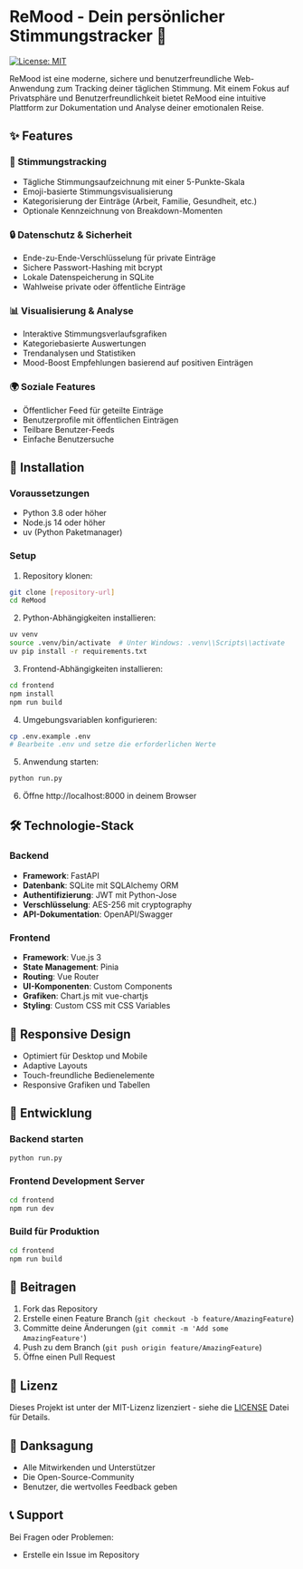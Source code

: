 # ReMood - Dein persönlicher Stimmungstracker 🌈

[![License: MIT](https://img.shields.io/badge/License-MIT-yellow.svg)](https://opensource.org/licenses/MIT)

ReMood ist eine moderne, sichere und benutzerfreundliche Web-Anwendung zum Tracking deiner täglichen Stimmung. Mit einem Fokus auf Privatsphäre und Benutzerfreundlichkeit bietet ReMood eine intuitive Plattform zur Dokumentation und Analyse deiner emotionalen Reise.

## ✨ Features

### 📝 Stimmungstracking

- Tägliche Stimmungsaufzeichnung mit einer 5-Punkte-Skala
- Emoji-basierte Stimmungsvisualisierung
- Kategorisierung der Einträge (Arbeit, Familie, Gesundheit, etc.)
- Optionale Kennzeichnung von Breakdown-Momenten

### 🔒 Datenschutz & Sicherheit

- Ende-zu-Ende-Verschlüsselung für private Einträge
- Sichere Passwort-Hashing mit bcrypt
- Lokale Datenspeicherung in SQLite
- Wahlweise private oder öffentliche Einträge

### 📊 Visualisierung & Analyse

- Interaktive Stimmungsverlaufsgrafiken
- Kategoriebasierte Auswertungen
- Trendanalysen und Statistiken
- Mood-Boost Empfehlungen basierend auf positiven Einträgen

### 🌍 Soziale Features

- Öffentlicher Feed für geteilte Einträge
- Benutzerprofile mit öffentlichen Einträgen
- Teilbare Benutzer-Feeds
- Einfache Benutzersuche

## 🚀 Installation

### Voraussetzungen

- Python 3.8 oder höher
- Node.js 14 oder höher
- uv (Python Paketmanager)

### Setup

1. Repository klonen:

```bash
git clone [repository-url]
cd ReMood
```

2. Python-Abhängigkeiten installieren:

```bash
uv venv
source .venv/bin/activate  # Unter Windows: .venv\\Scripts\\activate
uv pip install -r requirements.txt
```

3. Frontend-Abhängigkeiten installieren:

```bash
cd frontend
npm install
npm run build
```

4. Umgebungsvariablen konfigurieren:

```bash
cp .env.example .env
# Bearbeite .env und setze die erforderlichen Werte
```

5. Anwendung starten:

```bash
python run.py
```

6. Öffne http://localhost:8000 in deinem Browser

## 🛠 Technologie-Stack

### Backend

- **Framework**: FastAPI
- **Datenbank**: SQLite mit SQLAlchemy ORM
- **Authentifizierung**: JWT mit Python-Jose
- **Verschlüsselung**: AES-256 mit cryptography
- **API-Dokumentation**: OpenAPI/Swagger

### Frontend

- **Framework**: Vue.js 3
- **State Management**: Pinia
- **Routing**: Vue Router
- **UI-Komponenten**: Custom Components
- **Grafiken**: Chart.js mit vue-chartjs
- **Styling**: Custom CSS mit CSS Variables

## 📱 Responsive Design

- Optimiert für Desktop und Mobile
- Adaptive Layouts
- Touch-freundliche Bedienelemente
- Responsive Grafiken und Tabellen

## 🔧 Entwicklung

### Backend starten

```bash
python run.py
```

### Frontend Development Server

```bash
cd frontend
npm run dev
```

### Build für Produktion

```bash
cd frontend
npm run build
```

## 🤝 Beitragen

1. Fork das Repository
2. Erstelle einen Feature Branch (`git checkout -b feature/AmazingFeature`)
3. Committe deine Änderungen (`git commit -m 'Add some AmazingFeature'`)
4. Push zu dem Branch (`git push origin feature/AmazingFeature`)
5. Öffne einen Pull Request

## 📄 Lizenz

Dieses Projekt ist unter der MIT-Lizenz lizenziert - siehe die [LICENSE](LICENSE) Datei für Details.

## 🙏 Danksagung

- Alle Mitwirkenden und Unterstützer
- Die Open-Source-Community
- Benutzer, die wertvolles Feedback geben

## 📞 Support

Bei Fragen oder Problemen:

- Erstelle ein Issue im Repository
